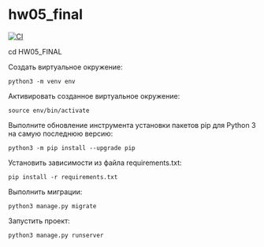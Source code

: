 # hw05_final

[![CI](https://github.com/yandex-praktikum/hw05_final/actions/workflows/python-app.yml/badge.svg?branch=master)](https://github.com/yandex-praktikum/hw05_final/actions/workflows/python-app.yml)


cd HW05_FINAL

Cоздать виртуальное окружение:
```
python3 -m venv env
```
Активировать созданное виртуальное окружение:
```
source env/bin/activate
```
Выполните обновление инструмента установки пакетов pip для Python 3 на самую последнюю версию:
```
python3 -m pip install --upgrade pip
```
Установить зависимости из файла requirements.txt:
```
pip install -r requirements.txt
```
Выполнить миграции:
```
python3 manage.py migrate
```
Запустить проект:
```
python3 manage.py runserver
```
